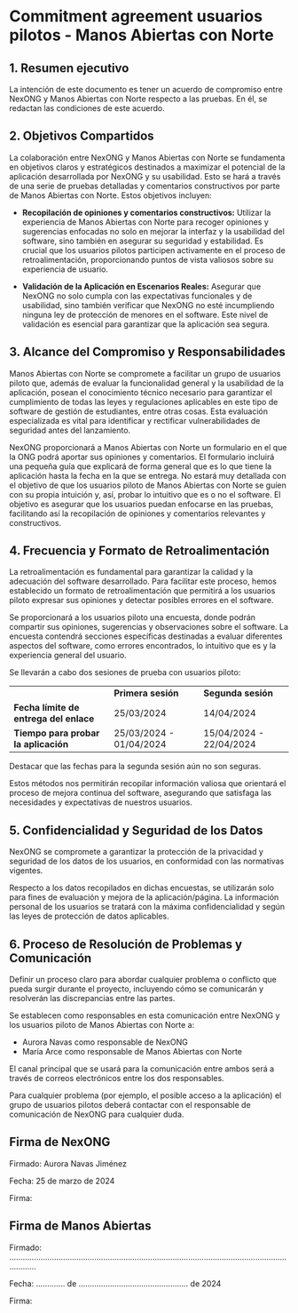 # Commitment agreement usuarios pilotos - Manos Abiertas con Norte

## 1. Resumen ejecutivo
La intención de este documento es tener un acuerdo de compromiso entre NexONG y Manos Abiertas con Norte respecto a las pruebas. En él, se redactan las condiciones de este acuerdo. 

## 2. Objetivos Compartidos

La colaboración entre NexONG y Manos Abiertas con Norte se fundamenta en objetivos claros y estratégicos destinados a maximizar el potencial de la aplicación desarrollada por NexONG y su usabilidad. Esto se hará a través de una serie de pruebas detalladas y comentarios constructivos por parte de Manos Abiertas con Norte. 
Estos objetivos incluyen:

- **Recopilación de opiniones y comentarios constructivos:** Utilizar la experiencia de Manos Abiertas con Norte para recoger opiniones y sugerencias enfocadas no solo en mejorar la interfaz y la usabilidad del software, sino también en asegurar su seguridad y estabilidad. Es crucial que los usuarios pilotos participen activamente en el proceso de retroalimentación, proporcionando puntos de vista valiosos sobre su experiencia de usuario.

- **Validación de la Aplicación en Escenarios Reales:** Asegurar que NexONG no solo cumpla con las expectativas funcionales y de usabilidad, sino también verificar que NexONG no esté incumpliendo ninguna ley de protección de menores en el software. Este nivel de validación es esencial para garantizar que la aplicación sea segura.


## 3. Alcance del Compromiso y Responsabilidades

Manos Abiertas con Norte se compromete a facilitar un grupo de usuarios piloto que, además de evaluar la funcionalidad general y la usabilidad de la aplicación, posean el conocimiento técnico necesario para garantizar el cumplimiento de todas las leyes y regulaciones aplicables en este tipo de software de gestión de estudiantes, entre otras cosas. Esta evaluación especializada es vital para identificar y rectificar vulnerabilidades de seguridad antes del lanzamiento.

NexONG proporcionará a Manos Abiertas con Norte un formulario en el que la ONG podrá aportar sus opiniones y comentarios. El formulario incluirá una pequeña guía que explicará de forma general que es lo que tiene la aplicación hasta la fecha en la que se entrega. No estará muy detallada con el objetivo de que los usuarios piloto de Manos Abiertas con Norte se guíen con su propia intuición y, así, probar lo intuitivo que es o no el software. El objetivo es asegurar que los usuarios puedan enfocarse en las pruebas, facilitando así la recopilación de opiniones y comentarios relevantes y constructivos.

## 4. Frecuencia y Formato de Retroalimentación
La retroalimentación es fundamental para garantizar la calidad y la adecuación del software desarrollado. Para facilitar este proceso, hemos establecido un formato de retroalimentación que permitirá a los usuarios piloto expresar sus opiniones y detectar posibles errores en el software.

Se proporcionará a los usuarios piloto una encuesta, donde podrán compartir sus opiniones, sugerencias y observaciones sobre el software.
La encuesta contendrá secciones específicas destinadas a evaluar diferentes aspectos del software, como errores encontrados, lo intuitivo que es y la experiencia general del usuario.

Se llevarán a cabo dos sesiones de prueba con usuarios piloto:
<table>
  <tr>
    <td></td>
    <td><strong>Primera sesión</strong></td>
    <td><strong>Segunda sesión</strong></td>
  </tr>
  <tr>
    <td><strong>Fecha límite de entrega del enlace</strong></td>
    <td>25/03/2024</td>
    <td>14/04/2024</td>
  </tr>
  <tr>
    <td><strong>Tiempo para probar la aplicación</strong></td>
    <td>25/03/2024 - 01/04/2024</td>
    <td>15/04/2024 - 22/04/2024</td>
  </tr>
</table>
Destacar que las fechas para la segunda sesión aún no son seguras.

Estos métodos nos permitirán recopilar información valiosa que orientará el proceso de mejora continua del software, asegurando que satisfaga las necesidades y expectativas de nuestros usuarios.

## 5. Confidencialidad y Seguridad de los Datos

NexONG se compromete a garantizar la protección de la privacidad y seguridad de los datos de los usuarios, en conformidad con las normativas vigentes. 

Respecto a los datos recopilados en dichas encuestas, se utilizarán solo para fines de evaluación y mejora de la aplicación/página. La información personal de los usuarios se tratará con la máxima confidencialidad y según las leyes de protección de datos aplicables.

## 6. Proceso de Resolución de Problemas y Comunicación
Definir un proceso claro para abordar cualquier problema o conflicto que pueda surgir durante el proyecto, incluyendo cómo se comunicarán y resolverán las discrepancias entre las partes.

Se establecen como responsables en esta comunicación entre NexONG y los usuarios piloto de Manos Abiertas con Norte a: 
- Aurora Navas como responsable de NexONG
- María Arce como responsable de Manos Abiertas con Norte

El canal principal que se usará para la comunicación entre ambos será a través de correos electrónicos entre los dos responsables.

Para cualquier problema (por ejemplo, el posible acceso a la aplicación) el grupo de usuarios pilotos deberá contactar con el responsable de comunicación de NexONG para cualquier duda.

## Firma de NexONG

Firmado:  Aurora Navas Jiménez

Fecha:    25 de marzo de 2024

Firma:

## Firma de Manos Abiertas

Firmado:  ........................................................................................................................................

Fecha:    ............. de ................................................. de 2024

Firma:

